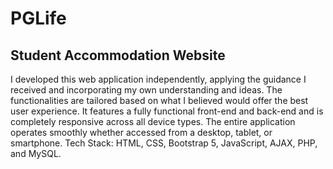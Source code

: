 # PGLife
## Student Accommodation Website
I developed this web application independently, applying the guidance I received and incorporating my own understanding and ideas. The functionalities are tailored based on what I believed would offer the best user experience.
It features a fully functional front-end and back-end and is completely responsive across all device types. The entire application operates smoothly whether accessed from a desktop, tablet, or smartphone.
Tech Stack: HTML, CSS, Bootstrap 5, JavaScript, AJAX, PHP, and MySQL.
